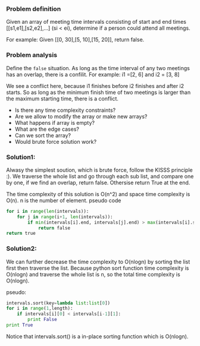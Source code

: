 ### Problem definition
Given an array of meeting time intervals consisting of start and end times [[s1,e1],[s2,e2],...] (si < ei), determine if a person could attend all meetings.

For example:
Given [[0, 30],[5, 10],[15, 20]],
return false.

### Problem analysis
Define the `false` situation. As long as the time interval of any two meetings has an overlap, there is a confilit. For example:
i1 =[2, 6] and i2 = [3, 8]

We see a conflict here, because i1 finishes before i2 finishes and after i2 starts. So as long as the minimum finish time of two meetings is larger than the maximum starting time, there is a conflict.

* Is there any time complexity constraints?
* Are we allow to modify the array or make new arrays?
* What happens if array is empty?
* What are the edge cases?
* Can we sort the array?
* Would brute force solution work?

### Solution1:
Alwasy the simplest soution, which is brute force, follow the KISSS principle :). We traverse the whole list and go through each sub list, and compare one by one, if we find an overlap, return false. Othersise return True at the end.

The time complexity of this solution is O(n^2) and space time complexity is O(n). n is the number of element.
pseudo code
```python
for i in range(len(intervals)):
    for j in range(i+1, len(intervals)):
        if min(intervals[i].end, intervals[j].end) > max(intervals[i].start, intervals[j].start):
            return false
return true
```

### Solution2:
We can further decrease the time complexity to O(nlogn) by sorting the list first then traverse the list. Because python sort function time complexity is O(nlogn) and traverse the whole list is n, so the total time complexity is O(nlogn).

pseudo:
```python
intervals.sort(key=lambda list:list[0])
for i in range(1,length):
    if intervals[i][0] < intervals[i-1][1]:
        print False
print True
```

Notice that intervals.sort() is a in-place sorting function which is O(nlogn).
